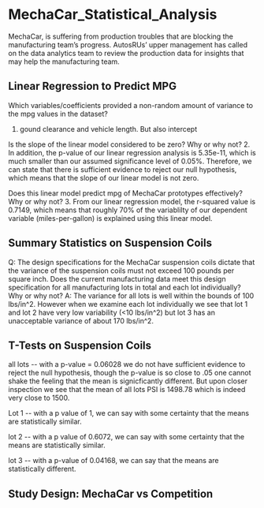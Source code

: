 # MechaCar_Statistical_Analysis
MechaCar, is suffering from production troubles that are blocking the manufacturing team’s progress. AutosRUs’ upper management has called on the data analytics team to review the production data for insights that may help the manufacturing team.


## Linear Regression to Predict MPG
Which variables/coefficients provided a non-random amount of variance to the mpg values in the dataset?
1. gound clearance and vehicle length. But also intercept

Is the slope of the linear model considered to be zero? Why or why not?
2. In addition, the p-value of our linear regression analysis is 5.35e-11, which is much smaller than our assumed significance level of 0.05%. Therefore, we can state that there is sufficient evidence to reject our null hypothesis, which means that the slope of our linear model is not zero.

Does this linear model predict mpg of MechaCar prototypes effectively? Why or why not? 
3. From our linear regression model, the r-squared value is 0.7149, which means that roughly 70% of the variablilty of our dependent variable (miles-per-gallon) is explained using this linear model. 

## Summary Statistics on Suspension Coils
Q: The design specifications for the MechaCar suspension coils dictate that the variance of the suspension coils must not exceed 100 pounds per square inch. Does the current manufacturing data meet this design specification for all manufacturing lots in total and each lot individually? Why or why not?
A: The variance for all lots is well within the bounds of 100 lbs/in^2. However when we examine each lot individually we see that lot 1 and lot 2 have very low variability (<10 lbs/in^2) but lot 3 has an unacceptable variance of about 170 lbs/in^2.


## T-Tests on Suspension Coils
all lots -- with a p-value = 0.06028 we do not have sufficient evidence to reject the null hypothesis, though the p-value is so close to .05 one cannot shake the feeling that the mean is signicficantly different. But upon closer inspection we see that the mean of all lots PSI is 1498.78 which is indeed very close to 1500.

Lot 1 -- with a p value of 1, we can say with some certainty that the means are statistically similar.

lot 2 -- with a p value of 0.6072, we can say with some certainty that the means are statistically similar.

lot 3 -- with a p-value of 0.04168, we can say that the means are statistically different.

## Study Design: MechaCar vs Competition